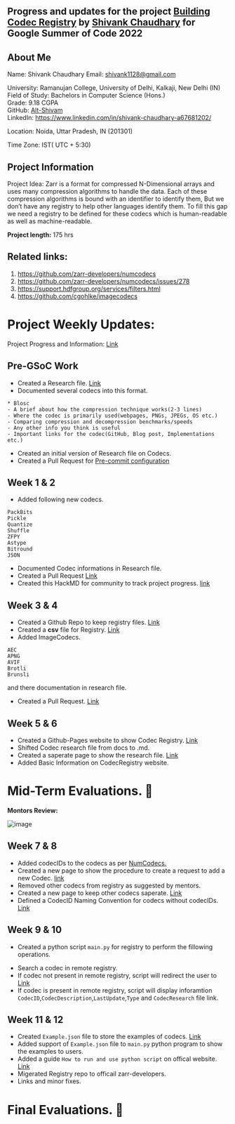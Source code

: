 ## Progress and updates for the project [Building Codec Registry](https://summerofcode.withgoogle.com/programs/2022/projects/g4IPN5HL) by [Shivank Chaudhary](https://github.com/alt-shivam) for Google Summer of Code 2022

## About Me

Name: Shivank Chaudhary
Email: shivank1128@gmail.com

University: Ramanujan College, University of Delhi, Kalkaji, New Delhi (IN)  
Field of Study: Bachelors in Computer Science (Hons.)  
Grade: 9.18 CGPA  
GitHub: [Alt-Shivam](https://github.com/Alt-Shivam)  
LinkedIn: https://www.linkedin.com/in/shivank-chaudhary-a67681202/  

Location: Noida, Uttar Pradesh, IN (201301)

Time Zone: IST( UTC + 5:30)

## Project Information
Project Idea: Zarr is a format for compressed N-Dimensional arrays and uses many compression algorithms to handle the data. Each of these compression algorithms is bound with an identifier to identify them, But we don’t have any registry to help other languages identify them. To fill this gap we need a registry to be defined for these codecs which is human-readable as well as machine-readable.  

**Project length:** 175 hrs

## Related links:
1) https://github.com/zarr-developers/numcodecs
2) https://github.com/zarr-developers/numcodecs/issues/278
3) https://support.hdfgroup.org/services/filters.html
4) https://github.com/cgohlke/imagecodecs

# Project Weekly Updates:
Project Progress and Information: [Link](https://hackmd.io/@uTe8Vo8gSYeCbwHsQI2Z2Q/SypXtPRD9)

## Pre-GSoC Work
* Created a Research file. [Link](https://hackmd.io/bJ19oZGxS7-_4yuoNY4qXw)
* Documented several codecs into this format.
```
* Blosc
- A brief about how the compression technique works(2-3 lines)
- Where the codec is primarily used(webpages, PNGs, JPEGs, OS etc.)
- Comparing compression and decompression benchmarks/speeds
- Any other info you think is useful
- Important links for the codec(GitHub, Blog post, Implementations etc.)
```
* Created an initial version of Research file on Codecs.
* Created a Pull Request for [Pre-commit configuration](https://github.com/zarr-developers/zarr-python/pull/1015)

## Week 1 & 2
* Added following new codecs.
```
PackBits
Pickle
Quantize
Shuffle
ZFPY
Astype
Bitround
JSON
```
* Documented Codec informations in Research file.
* Created a Pull Request [Link](https://github.com/zarr-developers/zarr-python/pull/1016)
* Created this HackMD for community to track project progress. [link](https://hackmd.io/@uTe8Vo8gSYeCbwHsQI2Z2Q/SypXtPRD9)

## Week 3 & 4
* Created a Github Repo to keep registry files. [Link](https://github.com/Alt-Shivam/Codecs-Registry)
* Created a **csv** file for Registry. [Link](https://github.com/Alt-Shivam/Codecs-Registry/blob/main/Registry.csv)
* Added ImageCodecs.
```
AEC
APNG
AVIF
Brotli
Brunsli
```
and there documentation in research file.
* Created a Pull Request. [Link](https://github.com/zarr-developers/zarr-python/pull/1047)

## Week 5 & 6
* Created a Github-Pages website to show Codec Registry. [Link](https://alt-shivam.github.io/Codecs-Registry/)
* Shifted Codec research file from docs to .md.
* Created a saperate page to show the research file. [Link](https://alt-shivam.github.io/Codecs-Registry/Others/Research.html)
* Added Basic Information on CodecRegistry website.

# Mid-Term Evaluations. :tada:
**Montors Review:**  
  
![image](https://user-images.githubusercontent.com/81817735/184945777-26f1ed64-c30a-45ed-ad96-d421641d4481.png)



## Week 7 & 8
* Added codecIDs to the codecs as per [NumCodecs.](https://github.com/zarr-developers/numcodecs/tree/main/numcodecs)
* Created a new page to show the procedure to create a request to add a new Codec. [link](https://alt-shivam.github.io/Codecs-Registry/Others/AddNewCodec.html)
* Removed other codecs from registry as suggested by mentors. 
* Created a new page to keep other codecs saperate. [Link](https://alt-shivam.github.io/Codecs-Registry/Others/OtherCodecs.html)
* Defined a CodecID Naming Convention for codecs without codecIDs. [Link](https://alt-shivam.github.io/Codecs-Registry/Others/CodecID_Naming_Convention.html)

## Week 9 & 10
* Created a python script `main.py` for registry to perform the fillowing operations.
- Search a codec in remote registry.
- If codec not present in remote registry, script will redirect the user to [Link](https://alt-shivam.github.io/Codecs-Registry/Others/AddNewCodec.html)
- If codec is present in remote registry, script will display inforamtion `CodecID`,`CodecDescription`,`LastUpdate`,`Type` and `CodecResearch` file link.

## Week 11 & 12
* Created `Example.json` file to store the examples of codecs. [Link]()
* Added support of `Example.json` file to `main.py` python program to show the examples to users.
* Added a guide `How to run and use python script` on offical website. [Link](https://alt-shivam.github.io/Codecs-Registry/Others/PythonParser.html)
* Migerated Registry repo to officail zarr-developers.
* Links and minor fixes.


# Final Evaluations. :tada:
